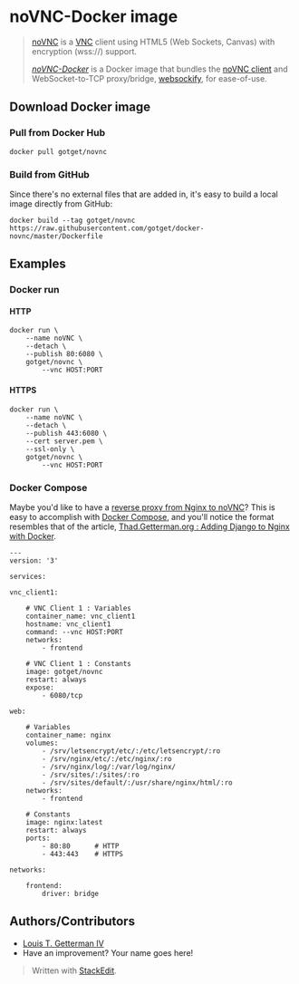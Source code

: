 # noVNC-Docker image
>  [noVNC](http://novnc.com/) is a [VNC](https://en.wikipedia.org/wiki/Virtual_Network_Computing) client using HTML5 (Web Sockets, Canvas) with encryption (wss://) support.
>  
>  *[noVNC-Docker](https://hub.docker.com/r/gotget/novnc/)* is a Docker image that bundles the [noVNC client](https://github.com/novnc/noVNC) and WebSocket-to-TCP proxy/bridge, [websockify](https://github.com/novnc/websockify), for ease-of-use.

## Download Docker image

### Pull from Docker Hub
```
docker pull gotget/novnc
```

### Build from GitHub
Since there's no external files that are added in, it's easy to build a local image directly from GitHub:
```
docker build --tag gotget/novnc https://raw.githubusercontent.com/gotget/docker-novnc/master/Dockerfile
```

## Examples

### Docker run

#### HTTP
```
docker run \
    --name noVNC \
    --detach \
    --publish 80:6080 \
    gotget/novnc \
        --vnc HOST:PORT
```

#### HTTPS
```
docker run \
    --name noVNC \
    --detach \
    --publish 443:6080 \
    --cert server.pem \
    --ssl-only \
    gotget/novnc \
        --vnc HOST:PORT
```

### Docker Compose
Maybe you'd like to have a [reverse proxy from Nginx to noVNC](https://github.com/novnc/noVNC/wiki/Proxying-with-nginx)?  This is easy to accomplish with [Docker Compose](https://docs.docker.com/compose/), and you'll notice the format resembles that of the article, [Thad.Getterman.org : Adding Django to Nginx with Docker](https://thad.getterman.org/2017/09/14/adding-django-to-nginx-with-docker).
```
---
version: '3'

services:

vnc_client1:

    # VNC Client 1 : Variables
    container_name: vnc_client1
    hostname: vnc_client1
    command: --vnc HOST:PORT
    networks:
        - frontend

    # VNC Client 1 : Constants
    image: gotget/novnc
    restart: always
    expose:
        - 6080/tcp

web:

    # Variables
    container_name: nginx
    volumes:
        - /srv/letsencrypt/etc/:/etc/letsencrypt/:ro
        - /srv/nginx/etc/:/etc/nginx/:ro
        - /srv/nginx/log/:/var/log/nginx/
        - /srv/sites/:/sites/:ro
        - /srv/sites/default/:/usr/share/nginx/html/:ro
    networks:
        - frontend

    # Constants
    image: nginx:latest
    restart: always
    ports:
        - 80:80      # HTTP
        - 443:443    # HTTPS

networks:

    frontend:
        driver: bridge

```

## Authors/Contributors
* [Louis T. Getterman IV](https://Thad.Getterman.org/about)
* Have an improvement? Your name goes here!

> Written with [StackEdit](https://stackedit.io/).
